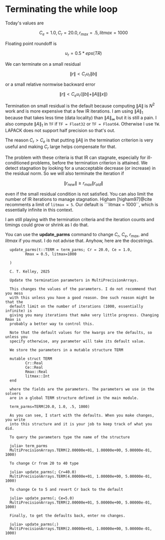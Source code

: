# Terminating the while loop

Today's values are
```math
C_e = 1.0, C_r = 20.0, r_{max} = .5, litmax = 1000
```

Floating point roundoff is 
```math
u_r = 0.5 * eps(TR)
```

We can terminate on a small residual
```math
\| r \| < C_r u_r \| b \|
```
or a small relative normwise backward error
```math
\| r \| < C_e u_r (\| b \| + \| A \| \| x \|)
```

Termination on small residual is the default because computing $\| A \|$
is $N^2$ work and is more expensive that a few IR iterations. I am using
$\| A \|_1$ because that takes less time (data locality) than 
$\| A \|_\infty$ but it is still a pain. I also compute $\| A \|_1$
in ```TF``` if ```TF = Float32``` or ```TF = Float64```. 
Otherwise I use ```TW```. 
LAPACK does not support half precision so that's out.

The reason $C_r > C_e$ is
that putting $\| A \|$ in the termination criterion is very useful
and making $C_r$ large helps compensate for that.

The problem with these criteria is
that IR can stagnate, especially for ill-conditioned problems, before
the termination criterion is attained. We detect stagnation by looking
for a unacceptable decrease (or increase) in the residual norm. So we will
also terminate the iteration if
```math
\| r_{new} \| \ge r_{max} \| r_{old} \|
```
even if the small residual condition is not satisfied. You can also 
limit the number of IR iterations to manage stagnation. 
Higham [higham97]@cite recomments a limit of ```litmax = 5```. Our default
is ```litmax = 1000``, which is essentially infinite in this context.

I am still playing with the termination criteria and the iteration
counts and timings could grow or shrink as I do that. 

You can use the __update_parms__ command to
change $C_r$, $C_e$, $r_{max}$, and $litmax$ if you must. I do not advise that.
Anyhow, here are the docstrings.
```
  update_parms(t::TERM = term_parms; Cr = 20.0, Ce = 1.0,
         Rmax = 0.5, litmax=1000

  )

  C. T. Kelley, 2025

  Update the termination parameters in MultiPrecisionArrays.

  This changes the values of the parameters. I do not recommend that you mess
  with this unless you have a good reason. One such reason might be that the
  default limit on the number of iterations (1000, essentially infinite) is
  giving you many iterations that make very little progress. Changing Rmax is
  probably a better way to control this.

  Note that the default values for the kwargs are the defaults, so unless you
  specify otherwise, any parameter will take its default value.

  We store the parameters in a mutable structure TERM

  mutable struct TERM
         Cr::Real
         Ce::Real
         Rmax::Real
         litmax::Int
  end

  where the fields are the parameters. The parameters we use in the solvers
  are in a global TERM structure defined in the main module.

  term_parms=TERM(20.0, 1.0, .5, 1000)

  As you can see, I start with the defaults. When you make changes, you write
  into this structure and it is your job to keep track of what you did.

  To query the parameters type the name of the structure

  julia> term_parms
  MultiPrecisionArrays.TERM(2.00000e+01, 1.00000e+00, 5.00000e-01, 1000)

  To change Cr from 20 to 40 type

  julia> update_parms(; Cr=40.0)
  MultiPrecisionArrays.TERM(4.00000e+01, 1.00000e+00, 5.00000e-01, 1000)

  To change Ce to 5 and revert Cr back to the default

  julia> update_parms(; Ce=5.0)
  MultiPrecisionArrays.TERM(2.00000e+01, 5.00000e+00, 5.00000e-01, 1000)

  Finally, to get the defaults back, enter no changes.

  julia> update_parms(;)
  MultiPrecisionArrays.TERM(2.00000e+01, 1.00000e+00, 5.00000e-01, 1000)
```
